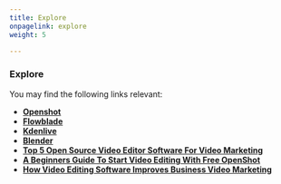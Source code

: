 ```yaml
---
title: Explore
onpagelink: explore
weight: 5

---
```


### **Explore**

You may find the following links relevant:

*   **[Openshot](https://products.containerize.com/video-editing-software/openshot/)**
*   **[Flowblade](https://products.containerize.com/video-editing-software/flowblade/)**
*   **[Kdenlive](https://products.containerize.com/video-editing-software/kdenlive/)**
*   **[Blender](https://products.containerize.com/video-editing-software/blender/)**
*   **[Top 5 Open Source Video Editor Software For Video Marketing](https://blog.containerize.com/2021/01/08/top-5-open-source-video-editor-software-for-video-marketing/)**
*   **[A Beginners Guide To Start Video Editing With Free OpenShot](https://blog.containerize.com/2020/12/30/a-beginners-guide-to-start-video-editing-with-free-openshot/)**
*   **[How Video Editing Software Improves Business Video Marketing](https://blog.containerize.com/2020/12/18/how-video-editing-software-improves-business-video-marketing/)**
